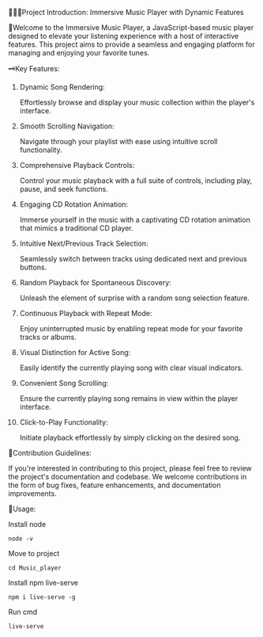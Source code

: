 👩🏼‍💻Project Introduction: Immersive Music Player with Dynamic Features

🎉Welcome to the Immersive Music Player, a JavaScript-based music player designed to elevate your listening experience with a host of interactive features. This project aims to provide a seamless and engaging platform for managing and enjoying your favorite tunes.

🗝️Key Features:

1. Dynamic Song Rendering:

    Effortlessly browse and display your music collection within the player's interface.

2. Smooth Scrolling Navigation:

   Navigate through your playlist with ease using intuitive scroll functionality.

3. Comprehensive Playback Controls:

    Control your music playback with a full suite of controls, including play, pause, and seek functions.

4. Engaging CD Rotation Animation:

    Immerse yourself in the music with a captivating CD rotation animation that mimics a traditional CD player.

5. Intuitive Next/Previous Track Selection:

    Seamlessly switch between tracks using dedicated next and previous buttons.

6. Random Playback for Spontaneous Discovery:

    Unleash the element of surprise with a random song selection feature.

7. Continuous Playback with Repeat Mode:

    Enjoy uninterrupted music by enabling repeat mode for your favorite tracks or albums.

8. Visual Distinction for Active Song:

    Easily identify the currently playing song with clear visual indicators.

9. Convenient Song Scrolling:

    Ensure the currently playing song remains in view within the player interface.

10. Click-to-Play Functionality:

    Initiate playback effortlessly by simply clicking on the desired song.

🛂Contribution Guidelines:

If you're interested in contributing to this project, please feel free to review the project's documentation and codebase. We welcome contributions in the form of bug fixes, feature enhancements, and documentation improvements.

🧾Usage:

Install node

    node -v  

Move to project

    cd Music_player

Install npm live-serve

    npm i live-serve -g

Run cmd

    live-serve

     
